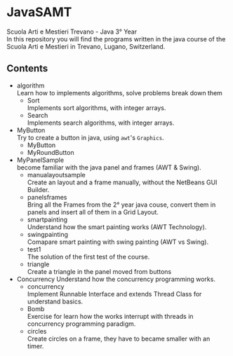 # JavaSAMT
Scuola Arti e Mestieri Trevano - Java 3° Year  
In this repository you will find the programs written in the java course of the Scuola Arti e Mestieri in Trevano, Lugano, Switzerland.

## Contents
- algorithm  
Learn how to implements algorithms, solve problems break down them
    - Sort  
    Implements sort algorithms, with integer arrays.
    - Search  
    Implements search algorithms, with integer arrays.
- MyButton  
Try to create a button in java, using `awt`'s `Graphics`.
	- MyButton  
	- MyRoundButton
- MyPanelSample  
become familiar with the java panel and frames (AWT &amp; Swing).
	- manualayoutsample  
	Create an layout and a frame manually, without the NetBeans GUI Builder.
	- panelsframes  
	Bring all the Frames from the 2° year java couse, convert them in panels and insert all of them in a Grid Layout.
	- smartpainting  
	Understand how the smart painting works (AWT Technology).
	- swingpainting  
	Comapare smart painting with swing painting (AWT vs Swing).
	- test1    
	The solution of the first test of the course.
	- triangle  
	Create a triangle in the panel moved from buttons
- Concurrency 
Understand how the concurrency programming works.
	- concurrency  
	Implement Runnable Interface and extends Thread Class for understand basics.
    - Bomb  
    Exercise for learn how the works interrupt with threads in concurrency programming paradigm. 
    - circles  
    Create circles on a frame, they have to became smaller with an timer.